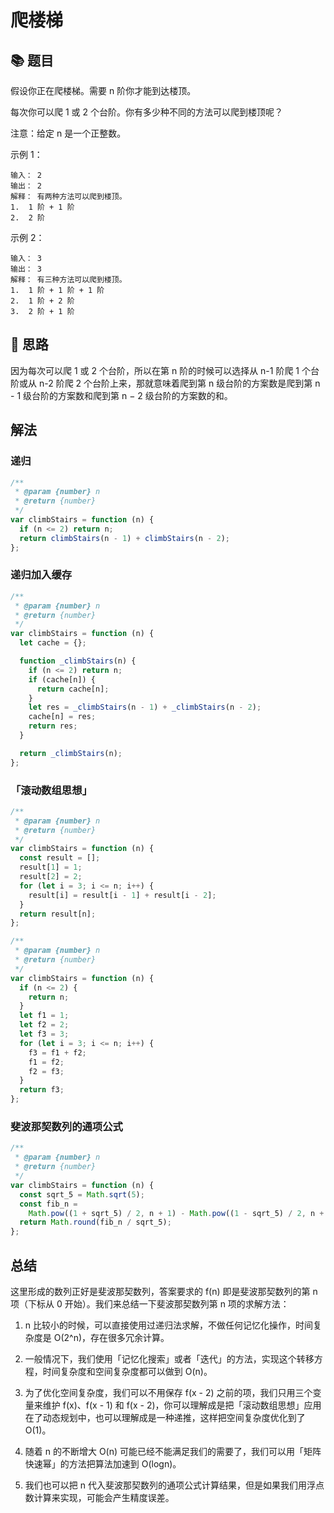 # 爬楼梯

## 📚 题目

假设你正在爬楼梯。需要 n 阶你才能到达楼顶。

每次你可以爬 1 或 2 个台阶。你有多少种不同的方法可以爬到楼顶呢？

注意：给定 n 是一个正整数。

示例 1：

```
输入： 2
输出： 2
解释： 有两种方法可以爬到楼顶。
1.  1 阶 + 1 阶
2.  2 阶
```

示例 2：

```
输入： 3
输出： 3
解释： 有三种方法可以爬到楼顶。
1.  1 阶 + 1 阶 + 1 阶
2.  1 阶 + 2 阶
3.  2 阶 + 1 阶
```

## 🤔 思路

因为每次可以爬 1 或 2 个台阶，所以在第 n 阶的时候可以选择从 n-1 阶爬 1 个台阶或从 n-2 阶爬 2 个台阶上来，那就意味着爬到第 n 级台阶的方案数是爬到第 n - 1 级台阶的方案数和爬到第 n − 2 级台阶的方案数的和。

## 解法

### 递归

```js
/**
 * @param {number} n
 * @return {number}
 */
var climbStairs = function (n) {
  if (n <= 2) return n;
  return climbStairs(n - 1) + climbStairs(n - 2);
};
```

### 递归加入缓存

```js
/**
 * @param {number} n
 * @return {number}
 */
var climbStairs = function (n) {
  let cache = {};

  function _climbStairs(n) {
    if (n <= 2) return n;
    if (cache[n]) {
      return cache[n];
    }
    let res = _climbStairs(n - 1) + _climbStairs(n - 2);
    cache[n] = res;
    return res;
  }

  return _climbStairs(n);
};
```

### 「滚动数组思想」

```js
/**
 * @param {number} n
 * @return {number}
 */
var climbStairs = function (n) {
  const result = [];
  result[1] = 1;
  result[2] = 2;
  for (let i = 3; i <= n; i++) {
    result[i] = result[i - 1] + result[i - 2];
  }
  return result[n];
};
```

```js
/**
 * @param {number} n
 * @return {number}
 */
var climbStairs = function (n) {
  if (n <= 2) {
    return n;
  }
  let f1 = 1;
  let f2 = 2;
  let f3 = 3;
  for (let i = 3; i <= n; i++) {
    f3 = f1 + f2;
    f1 = f2;
    f2 = f3;
  }
  return f3;
};
```

### 斐波那契数列的通项公式

```js
/**
 * @param {number} n
 * @return {number}
 */
var climbStairs = function (n) {
  const sqrt_5 = Math.sqrt(5);
  const fib_n =
    Math.pow((1 + sqrt_5) / 2, n + 1) - Math.pow((1 - sqrt_5) / 2, n + 1);
  return Math.round(fib_n / sqrt_5);
};
```

## 总结

这里形成的数列正好是斐波那契数列，答案要求的 f(n) 即是斐波那契数列的第 n 项（下标从 0 开始）。我们来总结一下斐波那契数列第 n 项的求解方法：

1.  n 比较小的时候，可以直接使用过递归法求解，不做任何记忆化操作，时间复杂度是 O(2^n)，存在很多冗余计算。

2.  一般情况下，我们使用「记忆化搜索」或者「迭代」的方法，实现这个转移方程，时间复杂度和空间复杂度都可以做到 O(n)。

3.  为了优化空间复杂度，我们可以不用保存 f(x - 2) 之前的项，我们只用三个变量来维护 f(x)、f(x - 1) 和 f(x - 2)，你可以理解成是把「滚动数组思想」应用在了动态规划中，也可以理解成是一种递推，这样把空间复杂度优化到了 O(1)。

4.  随着 n 的不断增大 O(n) 可能已经不能满足我们的需要了，我们可以用「矩阵快速幂」的方法把算法加速到 O(logn)。

5.  我们也可以把 n 代入斐波那契数列的通项公式计算结果，但是如果我们用浮点数计算来实现，可能会产生精度误差。
